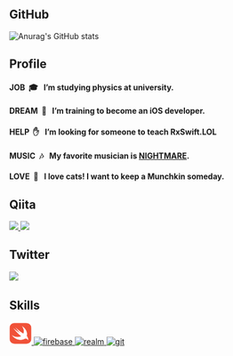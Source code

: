 
## GitHub

![Anurag's GitHub stats](https://github-readme-stats.vercel.app/api?username=Reon0429-cat&show_icons=true&theme=synthwave)

## Profile

#### JOB&nbsp; 🎓&nbsp;&nbsp; I’m studying physics at university.
#### DREAM&nbsp; 🍎&nbsp;&nbsp; I’m training to become an iOS developer.
#### HELP&nbsp; ✋&nbsp;&nbsp; I’m looking for someone to teach RxSwift.LOL
#### MUSIC&nbsp; 🎶&nbsp;&nbsp; My favorite musician is [NIGHTMARE](https://www.nightmare-web.com/pc/).
#### LOVE&nbsp; 💖&nbsp;&nbsp; I love cats! I want to keep a Munchkin someday.

## Qiita

<p align="left"> 
  <a href="http://qiita.com/REON">
    <img height="25" src="https://qiita-badge.apiapi.app/s/REON/posts.svg" />
  </a>
  <a href="http://qiita.com/REON">
    <img height="25" src="https://qiita-badge.apiapi.app/s/REON/contributions.svg" />
  </a>
</p>

## Twitter

<p align="left"> 
  <a href="http://twitter.com/swift_apple_jp">
    <img height="25" src="https://img.shields.io/twitter/follow/swift_apple_jp?label=Twitter&logo=twitter&style=flat" />
  </a>
</p>

## Skills

<p align="left">
<a href="https://developer.apple.com/swift/" target="_blank"> <img src="https://raw.githubusercontent.com/devicons/devicon/master/icons/swift/swift-original.svg" alt="swift" width="40" height="40"/> </a> <a href="https://firebase.google.com/" target="_blank"> <img src="https://www.vectorlogo.zone/logos/firebase/firebase-icon.svg" alt="firebase" width="40" height="40"/> </a> <a href="https://realm.io/" target="_blank"> <img src="https://raw.githubusercontent.com/bestofjs/bestofjs-webui/8665e8c267a0215f3159df28b33c365198101df5/public/logos/realm.svg" alt="realm" width="40" height="40"/> </a> <a href="https://git-scm.com/" target="_blank"> <img src="https://www.vectorlogo.zone/logos/git-scm/git-scm-icon.svg" alt="git" width="40" height="40"/> </a> </p>
